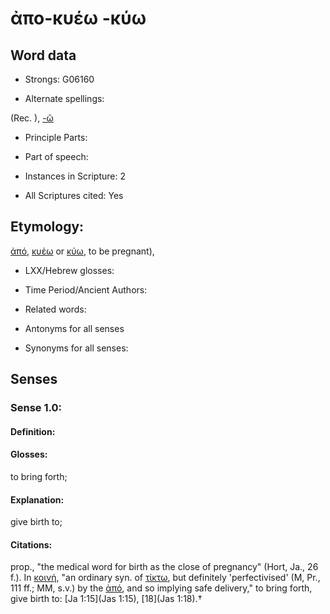 # ἀπο-κυέω -κύω

<!-- Status: S2=NeedsEdits -->
<!-- Lexica used for edits:   -->

## Word data

* Strongs: G06160

* Alternate spellings:

(Rec. ), [-ῶ]()

* Principle Parts: 


* Part of speech: 


* Instances in Scripture: 2

* All Scriptures cited: Yes

## Etymology: 

[ἀπό](), [κυέω]() or [κύω](), to be pregnant),

* LXX/Hebrew glosses: 


* Time Period/Ancient Authors: 


* Related words: 

* Antonyms for all senses

* Synonyms for all senses: 


## Senses 


### Sense  1.0: 

#### Definition: 

#### Glosses: 

to bring forth; 

#### Explanation: 

give birth to; 

#### Citations: 

prop., "the medical word for birth as the close of pregnancy" (Hort, Ja., 26 f.). In [κοινή](), "an ordinary syn. of [τίκτω](), but definitely 'perfectivised' (M, Pr., 111 ff.; MM, s.v.) by the   [ἀπό](), and so implying safe delivery," to bring forth, give birth to: [Ja 1:15](Jas 1:15), [18](Jas 1:18).†
